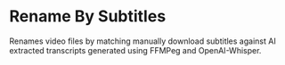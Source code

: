 # Rename By Subtitles
Renames video files by matching manually download subtitles against AI extracted transcripts generated using FFMPeg and OpenAI-Whisper.
